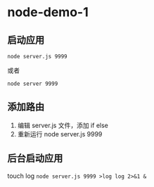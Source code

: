 # node-demo-1


## 启动应用

`node server.js 9999`

或者

`node server 9999`

## 添加路由

1. 编辑 server.js 文件，添加 if else
2. 重新运行 node server.js 9999



## 后台启动应用

touch log
`node server.js 9999 >log log 2>&1 &`
